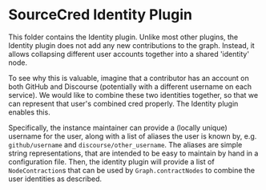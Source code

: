 # SourceCred Identity Plugin

This folder contains the Identity plugin. Unlike most other plugins, the
Identity plugin does not add any new contributions to the graph. Instead, it
allows collapsing different user accounts together into a shared 'identity'
node.

To see why this is valuable, imagine that a contributor has an account on both
GitHub and Discourse (potentially with a different username on each service).
We would like to combine these two identities together, so that we can
represent that user's combined cred properly. The Identity plugin enables this.

Specifically, the instance maintainer can provide a (locally unique) username
for the user, along with a list of aliases the user is known by, e.g.
`github/username` and `discourse/other_username`. The aliases are simple string
representations, that are intended to be easy to maintain by hand in a
configuration file. Then, the identity plugin will provide a list of
`NodeContraction`s that can be used by `Graph.contractNodes` to combine the
user identities as described.

